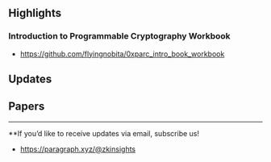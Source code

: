## Highlights
### Introduction to Programmable Cryptography Workbook
- <https://github.com/flyingnobita/0xparc_intro_book_workbook>

## Updates

## Papers

---
**If you’d like to receive updates via email, subscribe us!

- <https://paragraph.xyz/@zkinsights>

